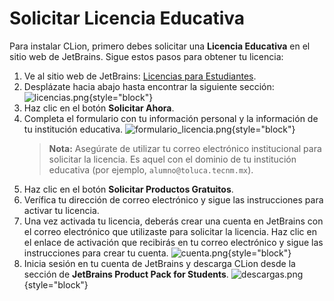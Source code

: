 # Solicitar Licencia Educativa

Para instalar CLion, primero debes solicitar una **Licencia Educativa** en
el sitio web de JetBrains. Sigue estos pasos para obtener tu licencia:

1. Ve al sitio web de
   JetBrains: [Licencias para Estudiantes](https://www.jetbrains.com/es-es/community/education/#students/).
2. Desplázate hacia abajo hasta encontrar la siguiente sección: ![licencias.png](licencias.png){style="block"}
3. Haz clic en el botón **Solicitar Ahora**.
4. Completa el formulario con tu información personal y la información de tu institución
   educativa. ![formulario_licencia.png](formulario_licencia.png){style="block"}
   > **Nota:** Asegúrate de utilizar tu correo electrónico institucional para solicitar la licencia.
   > Es aquel con el dominio de tu institución educativa (por ejemplo, `alumno@toluca.tecnm.mx`).
5. Haz clic en el botón **Solicitar Productos Gratuitos**.
6. Verífica tu dirección de correo electrónico y sigue las instrucciones para activar tu licencia.
7. Una vez activada tu licencia, deberás crear una cuenta en JetBrains con el correo electrónico que utilizaste para
   solicitar la licencia. Haz clic en el enlace de activación que recibirás en tu correo electrónico y sigue las
   instrucciones para crear tu cuenta. ![cuenta.png](cuenta.png){style="block"}
8. Inicia sesión en tu cuenta de JetBrains y descarga CLion desde la sección de **JetBrains Product Pack for Students**.
   ![descargas.png](descargas.png){style="block"}